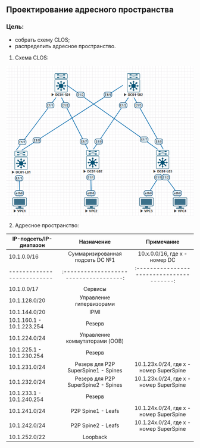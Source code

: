 ## **Проектирование адресного пространства**

### **Цель:**

  * cобрать схему CLOS;
  * распределить адресное пространство.


1. Схема CLOS:

![hw1_img1](HW1_CLOS.png)

2. Адресное пространство:

| IP-подсеть/IP-диапазон    |               Назначение             |                 Примечание              |
| --------------------------|:------------------------------------:|:---------------------------------------:|
| 10.1.0.0/16               | Суммаризированная подсеть DC №1      |  10.x.0.0/16, где x - номер DC          |
| --------------------------|:------------------------------------:|:---------------------------------------:|
| 10.1.0.0/17               | Сервисы                              |                                         |
| 10.1.128.0/20             | Управление гипервизорами             |                                         |
| 10.1.144.0/20             | IPMI                                 |                                         |
| 10.1.160.1 - 10.1.223.254 | Резерв                               |                                         |
| 10.1.224.0/24             | Управление коммутаторами (OOB)       |                                         |
| 10.1.225.1 - 10.1.230.254 | Резерв                               |                                         |
| 10.1.231.0/24             | Резерв для P2P SuperSpine1 - Spines  | 10.1.23x.0/24, где x - номер SuperSpine |
| 10.1.232.0/24             | Резерв для P2P SuperSpine2 - Spines  | 10.1.23x.0/24, где x - номер SuperSpine |
| 10.1.233.1 - 10.1.240.254 | Резерв                               |                                         |
| 10.1.241.0/24             | P2P Spine1 - Leafs                   | 10.1.24x.0/24, где x - номер SuperSpine |
| 10.1.242.0/24             | P2P Spine2 - Leafs                   | 10.1.24x.0/24, где x - номер SuperSpine |
| 10.1.252.0/22           | Loopback                             |                                         |
